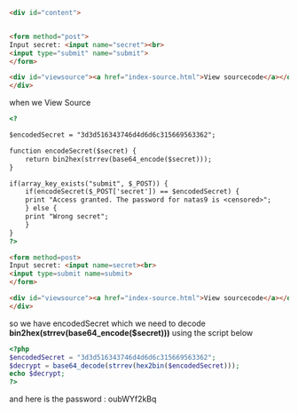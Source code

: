 

```html
<div id="content">


<form method="post">
Input secret: <input name="secret"><br>
<input type="submit" name="submit">
</form>

<div id="viewsource"><a href="index-source.html">View sourcecode</a></div>
</div>
```
when we View Source 

```html
<?

$encodedSecret = "3d3d516343746d4d6d6c315669563362";

function encodeSecret($secret) {
    return bin2hex(strrev(base64_encode($secret)));
}

if(array_key_exists("submit", $_POST)) {
    if(encodeSecret($_POST['secret']) == $encodedSecret) {
    print "Access granted. The password for natas9 is <censored>";
    } else {
    print "Wrong secret";
    }
}
?>

<form method=post>
Input secret: <input name=secret><br>
<input type=submit name=submit>
</form>

<div id="viewsource"><a href="index-source.html">View sourcecode</a></div>
</div>
```
so we have encodedSecret which we need to decode **bin2hex(strrev(base64_encode($secret)))** using the script below

```php
<?php
$encodedSecret = "3d3d516343746d4d6d6c315669563362";
$decrypt = base64_decode(strrev(hex2bin($encodedSecret)));
echo $decrypt;
?>
```

and here is the password : oubWYf2kBq
